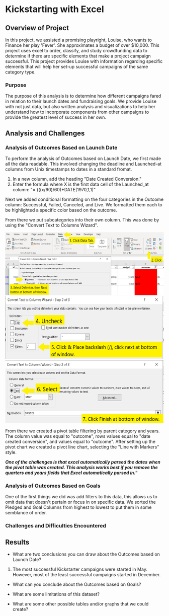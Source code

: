 # Kickstarting with Excel

## Overview of Project

In this project, we assisted a promising playright, Louise, who wants to Finance her play 'Fever'.  She approximates a budget of over $10,000.  This project uses excel to order, classify, and study crowdfunding data to determine if there are specific elements that make a project campaign successful.  This project provides Louise with information regarding specific elements that will help her set-up successful campaigns of the same category type.  

### Purpose

The purpose of this analysis is to determine how different campaigns fared in relation to their launch dates and fundraising goals. We provide Louise with not just data, but also written analysis and visualizations to help her understand how to incorporate components from other campaigns to provide the greatest level of success in her own.

## Analysis and Challenges

### Analysis of Outcomes Based on Launch Date

To perform the analysis of Outcomes based on Launch Date, we first made all the data readable.  This involved changing the deadline and Launched-at columns from Unix timestamps to dates in a standard fromat.  

1. In a new column, add the heading "Date Created Conversion."
2. Enter the formula where X is the first data cell of the Launched_at column: "= (((x/60)/60)+DATE(1970,1,1)"

Next we added conditional formatting on the four categories in the Outcome column: Successful, Failed, Canceled, and Live.  We formatted them each to be highlighted a specific color based on the outcome.  

From there we put subcategories into their own column.  This was done by using the "Convert Text to Columns Wizard". 

<img src="CreateSubcategory.PNG" height="200">

<img src="CreateSubcategory2.png" height="200" width="600">

<img src="CreateSubcategory3.png" height="200" width="600">
                                           
From there we created a pivot table filtering by parent category and years.  The column value was equal to "outcome", rows values equal to "date created conversion", and values equal to "outcome".  After setting up the pivot chart we created a pivot line chart, selecting the "Line with Markers" style.

***One of the challenges  is that excel automatically parsed the dates when the pivot table was created.  This analysis works best if you remove the quarters and years fields that Excel automatically parsed in."***

### Analysis of Outcomes Based on Goals

One of the first things we did was add filters to this data, this allows us to omit data that doesn't pertain or focus in on specific data.  We sorted the Pledged and Goal Columns from highest to lowest to put them in some semblance of order. 

### Challenges and Difficulties Encountered

## Results

- What are two conclusions you can draw about the Outcomes based on Launch Date?

1. The most successful Kickstarter campaigns were started in May.  However, most of the least successful campaigns started in December.

- What can you conclude about the Outcomes based on Goals?

- What are some limitations of this dataset?

- What are some other possible tables and/or graphs that we could create?
